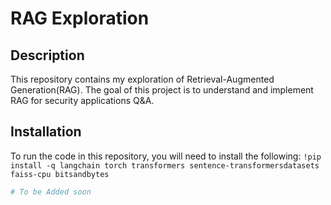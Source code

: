 # RAG Exploration

## Description

This repository contains my exploration of Retrieval-Augmented Generation(RAG). The goal of this project is to understand and implement RAG for security applications Q&A.

## Installation

To run the code in this repository, you will need to install the following:
`!pip install -q langchain torch transformers sentence-transformersdatasets faiss-cpu bitsandbytes`

```bash
# To be Added soon
